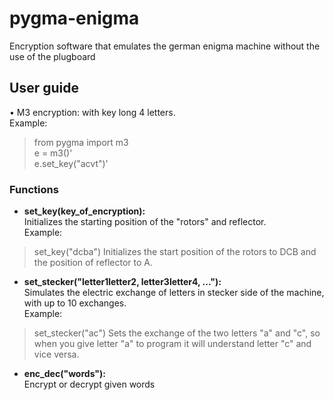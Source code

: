 # pygma-enigma
Encryption software that emulates the german enigma machine without the use of the plugboard

## User guide
• M3 encryption: with key long 4 letters. <br />
Example: <br />
> from pygma import m3 <br />
> e = m3()' <br />
> e.set_key("acvt")' <br />
### Functions
* **set_key(key_of_encryption):** <br />
 Initializes the starting position of the "rotors" and reflector. <br />
 Example: <br />
 > set_key("dcba")
 Initializes the start position of the rotors to DCB and the position of reflector to A.
* **set_stecker("letter1letter2, letter3letter4, ..."):** <br />
 Simulates the electric exchange of letters in stecker side of the machine, with up to 10 exchanges. <br />
 Example: <br />
 > set_stecker("ac")
 Sets the exchange of the two letters "a" and "c", so when you give letter "a" to program it will understand letter "c" and vice             versa.
* **enc_dec("words"):** <br />
 Encrypt or decrypt given words

